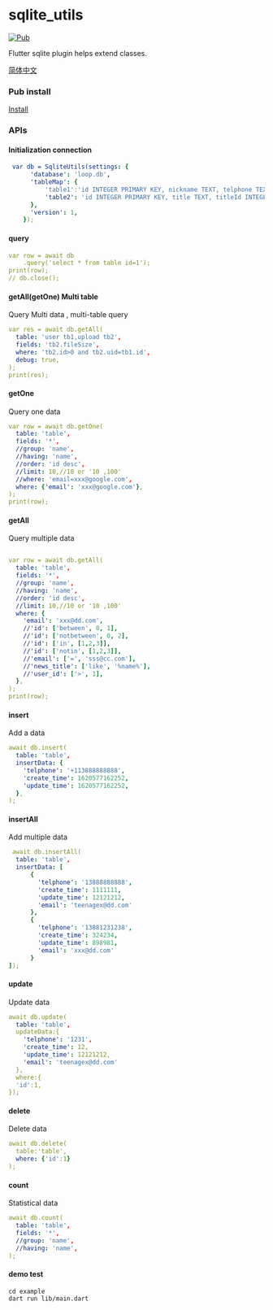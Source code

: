 # sqlite_utils

[![Pub](https://img.shields.io/pub/v/sqlite_utils.svg)](https://pub.dev/packages/sqlite_utils)

Flutter sqlite plugin helps extend classes.

[简体中文](README_ZH.md)

### Pub install

[Install](https://pub.dev/packages/sqlite_utils/install)

### APIs

#### Initialization connection

```yaml
 var db = SqliteUtils(settings: {
      'database': 'loop.db',
      'tableMap': {
          'table1':'id INTEGER PRIMARY KEY, nickname TEXT, telphone TEXT, createTime INTEGER, updateTime INTEGER',
          'table2': 'id INTEGER PRIMARY KEY, title TEXT, titleId INTEGER',
      },
      'version': 1,
    });
```

#### query

```yaml
var row = await db
    .query('select * from table id=1');
print(row);
// db.close();
`````

#### getAll(getOne) Multi table

Query Multi data , multi-table query

```yaml
var res = await db.getAll(
  table: 'user tb1,upload tb2',
  fields: 'tb2.fileSize',
  where: 'tb2.id>0 and tb2.uid=tb1.id',
  debug: true,
);
print(res);
```

#### getOne

Query one data

```yaml
var row = await db.getOne(
  table: 'table',
  fields: '*',
  //group: 'name',
  //having: 'name',
  //order: 'id desc',
  //limit: 10,//10 or '10 ,100'
  //where: 'email=xxx@google.com',
  where: {'email': 'xxx@google.com'},
);
print(row);
```

#### getAll

Query multiple data

```yaml

var row = await db.getAll(
  table: 'table',
  fields: '*',
  //group: 'name',
  //having: 'name',
  //order: 'id desc',
  //limit: 10,//10 or '10 ,100'
  where: {
    'email': 'xxx@dd.com',
    //'id': ['between', 0, 1],
    //'id': ['notbetween', 0, 2],
    //'id': ['in', [1,2,3]],
    //'id': ['notin', [1,2,3]],
    //'email': ['=', 'sss@cc.com'],
    //'news_title': ['like', '%name%'],
    //'user_id': ['>', 1],
  },
);
print(row);
```

#### insert

Add a data

```yaml
await db.insert(
  table: 'table',
  insertData: {
    'telphone': '+113888888888',
    'create_time': 1620577162252,
    'update_time': 1620577162252,
  },
);
```

#### insertAll

Add multiple data

```yaml
 await db.insertAll(
  table: 'table',
  insertData: [
      {
        'telphone': '13888888888',
        'create_time': 1111111,
        'update_time': 12121212,
        'email': 'teenagex@dd.com'
      },
      {
        'telphone': '13881231238',
        'create_time': 324234,
        'update_time': 898981,
        'email': 'xxx@dd.com'
      }
]);

```

#### update

Update data

```yaml
await db.update(
  table: 'table',
  updateData:{
    'telphone': '1231',
    'create_time': 12,
    'update_time': 12121212,
    'email': 'teenagex@dd.com'
  },
  where:{
  'id':1,
});
```

#### delete

Delete data

```yaml
await db.delete(
  table:'table',
  where: {'id':1}
);
```

#### count

Statistical data

```yaml
await db.count(
  table: 'table',
  fields: '*',
  //group: 'name',
  //having: 'name',
);
```

#### demo test

```
cd example
dart run lib/main.dart
```
